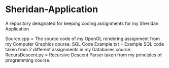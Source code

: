 # Sheridan-Application
A repository deisgnated for keeping coding assignments for my Sheridan Application


Source.cpp = The source code of my OpenGL rendering assignment from my Computer Graphics course.
SQL Code Example.txt = Example SQL code taken from 2 different assignments in my Databases course.
RecursDescent.py = Recursive Descent Parser taken from my principles of programming course.

